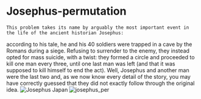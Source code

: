 # Josephus-permutation
    This problem takes its name by arguably the most important event in the life of the ancient historian Josephus: 
 according to his tale, he and his 40 soldiers were trapped in a cave by the Romans during a siege.
    Refusing to surrender to the enemy, they instead opted for mass suicide, with a twist: 
 they formed a circle and proceeded to kill one man every three, until one last man was left
 (and that it was supposed to kill himself to end the act).
    Well, Josephus and another man were the last two and, as we now know every detail of the story,
 you may have correctly guessed that they did not exactly follow through the original idea.
![Josephus Japan](https://user-images.githubusercontent.com/107050101/208286760-dba7b64a-8e8f-4429-8379-0bf1ccb16e34.jpg)
![josephus_per](https://user-images.githubusercontent.com/107050101/208286774-f3a758ae-c1e7-4062-ac32-1de9989a353f.jpeg)
